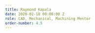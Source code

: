 ```yaml
---
title: Raymond Kapala
date: 2020-02-18 00:08:00 Z
role: CAD, Mechanical, Machining Mentor
order-number: 4.5
---
```


